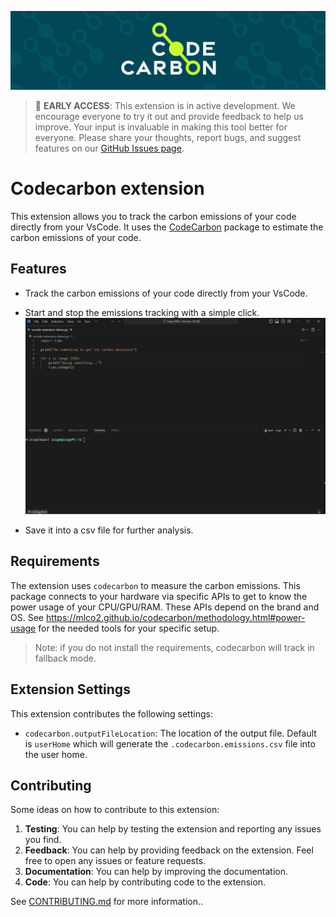 [![CodeCarbon](./images/banner.png)](https://www.codecarbon.io/)

> :construction: **EARLY ACCESS**: This extension is in active development. We encourage everyone to try it out and provide feedback to help us improve. Your input is invaluable in making this tool better for everyone. Please share your thoughts, report bugs, and suggest features on our [GitHub Issues page](https://github.com/inimaz/vscode-extension-codecarbon/issues).

# Codecarbon extension

This extension allows you to track the carbon emissions of your code directly from your VsCode. It uses the [CodeCarbon](https://www.codecarbon.io/) package to estimate the carbon emissions of your code.

## Features

-   Track the carbon emissions of your code directly from your VsCode.
-   Start and stop the emissions tracking with a simple click.
    ![Demo](./images/demo.gif)

-   Save it into a csv file for further analysis.

## Requirements

The extension uses `codecarbon` to measure the carbon emissions. This package connects to your hardware via specific APIs to get to know the power usage of your CPU/GPU/RAM. These APIs depend on the brand and OS. See https://mlco2.github.io/codecarbon/methodology.html#power-usage for the needed tools for your specific setup.

> Note: if you do not install the requirements, codecarbon will track in fallback mode.

## Extension Settings

This extension contributes the following settings:

-   `codecarbon.outputFileLocation`: The location of the output file. Default is `userHome` which will generate the `.codecarbon.emissions.csv` file into the user home.

## Contributing

Some ideas on how to contribute to this extension:

1. **Testing**: You can help by testing the extension and reporting any issues you find.
1. **Feedback**: You can help by providing feedback on the extension. Feel free to open any issues or feature requests.
1. **Documentation**: You can help by improving the documentation.
1. **Code**: You can help by contributing code to the extension.

See [CONTRIBUTING.md](CONTRIBUTING.md) for more information..
